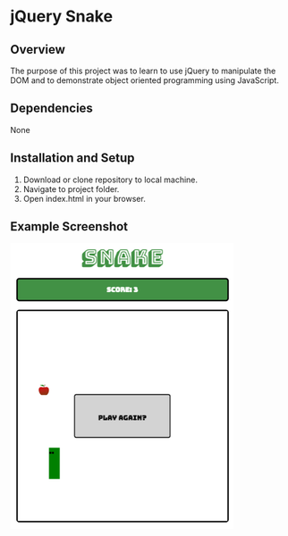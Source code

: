 # jQuery Snake

## Overview
The purpose of this project was to learn to use jQuery to manipulate the DOM and to demonstrate object oriented programming using JavaScript.  

## Dependencies
None

## Installation and Setup
1. Download or clone repository to local machine.
2. Navigate to project folder.
3. Open index.html in your browser.

## Example Screenshot
<img src='assets/example.png' width="400">
